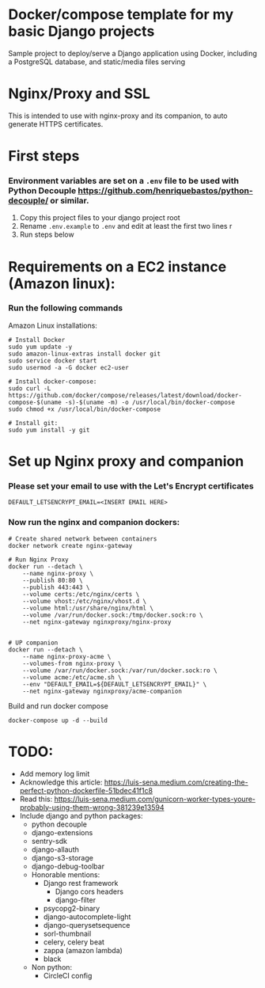 # Docker/compose template for my basic Django projects
Sample project to deploy/serve a Django application using Docker, including a PostgreSQL database, and static/media files serving

# Nginx/Proxy and SSL
This is intended to use with nginx-proxy and its companion, to auto generate HTTPS certificates.

# First steps
### Environment variables are set on a `.env` file to be used with Python Decouple https://github.com/henriquebastos/python-decouple/ or similar.

1) Copy this project files to your django project root
2) Rename `.env.example` to `.env` and edit at least the first two lines r
3) Run steps below 


# Requirements on a EC2 instance (Amazon linux):
### Run the following commands
Amazon Linux installations:
```
# Install Docker
sudo yum update -y
sudo amazon-linux-extras install docker git
sudo service docker start
sudo usermod -a -G docker ec2-user

# Install docker-compose:
sudo curl -L https://github.com/docker/compose/releases/latest/download/docker-compose-$(uname -s)-$(uname -m) -o /usr/local/bin/docker-compose
sudo chmod +x /usr/local/bin/docker-compose

# Install git:
sudo yum install -y git
```


# Set up Nginx proxy and companion

### Please set your email to use with the Let's Encrypt certificates
```
DEFAULT_LETSENCRYPT_EMAIL=<INSERT EMAIL HERE>
```

### Now run the nginx and companion dockers:
```
# Create shared network between containers
docker network create nginx-gateway

# Run Nginx Proxy
docker run --detach \
    --name nginx-proxy \
    --publish 80:80 \
    --publish 443:443 \
    --volume certs:/etc/nginx/certs \
    --volume vhost:/etc/nginx/vhost.d \
    --volume html:/usr/share/nginx/html \
    --volume /var/run/docker.sock:/tmp/docker.sock:ro \
    --net nginx-gateway nginxproxy/nginx-proxy


# UP companion
docker run --detach \
    --name nginx-proxy-acme \
    --volumes-from nginx-proxy \
    --volume /var/run/docker.sock:/var/run/docker.sock:ro \
    --volume acme:/etc/acme.sh \
    --env "DEFAULT_EMAIL=${DEFAULT_LETSENCRYPT_EMAIL}" \
    --net nginx-gateway nginxproxy/acme-companion
```


Build and run docker compose
```
docker-compose up -d --build
```


# TODO:
- Add memory log limit
- Acknowledge this article:
https://luis-sena.medium.com/creating-the-perfect-python-dockerfile-51bdec41f1c8
- Read this: https://luis-sena.medium.com/gunicorn-worker-types-youre-probably-using-them-wrong-381239e13594
- Include django and python packages:
    - python decouple 
    - django-extensions
    - sentry-sdk
    - django-allauth 
    - django-s3-storage
    - django-debug-toolbar
    - Honorable mentions:
        - Django rest framework
            - Django cors headers
            - django-filter
        - psycopg2-binary
        - django-autocomplete-light
        - django-querysetsequence 
        - sorl-thumbnail
        - celery, celery beat
        - zappa (amazon lambda)
        - black
    - Non python:
        - CircleCI config
    


  
